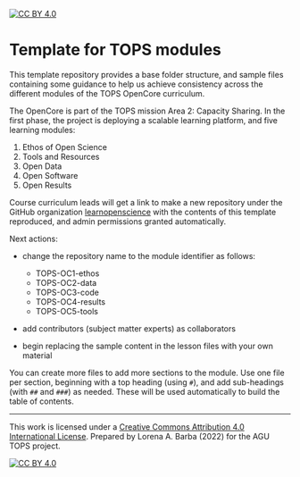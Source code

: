 [![CC BY 4.0][cc-by-shield]][cc-by] 
# Template for TOPS modules

This template repository provides a base folder structure, and sample files containing some guidance to help us achieve consistency across the different modules of the TOPS OpenCore curriculum.

The OpenCore is part of the TOPS mission Area 2: Capacity Sharing. In the first phase, the project is deploying a scalable learning platform, and five learning modules:

1. Ethos of Open Science
2. Tools and Resources
3. Open Data
4. Open Software
5. Open Results

Course curriculum leads will get a link to make a new repository under the GitHub organization [learnopenscience](http://github.com/learnopenscience) with the contents of this template reproduced, and admin permissions granted automatically. 

Next actions:

- change the repository name to the module identifier as follows: 
  - TOPS-OC1-ethos
  - TOPS-OC2-data
  - TOPS-OC3-code
  - TOPS-OC4-results
  - TOPS-OC5-tools

- add contributors (subject matter experts) as collaborators
- begin replacing the sample content in the lesson files with your own material

You can create more files to add more sections to the module. Use one file per section, beginning with a top heading (using `#`), and add sub-headings (with `##` and `###`) as needed. These will be used automatically to build the table of contents.

---

This work is licensed under a
[Creative Commons Attribution 4.0 International License][cc-by].
Prepared by Lorena A. Barba (2022) for the AGU TOPS project.

[![CC BY 4.0][cc-by-image]][cc-by]

[cc-by]: http://creativecommons.org/licenses/by/4.0/
[cc-by-image]: https://i.creativecommons.org/l/by/4.0/88x31.png
[cc-by-shield]: https://img.shields.io/badge/License-CC%20BY%204.0-lightgrey.svg